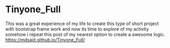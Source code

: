 # Tinyone_Full
This was a great experience of my life to create this type of short project with bootstrap frame work and now its time to explore of my activity 
somehow i repeat this post of my nearest option to create a awesome logic.
https://mdsajit.github.io/Tinyone_Full/
